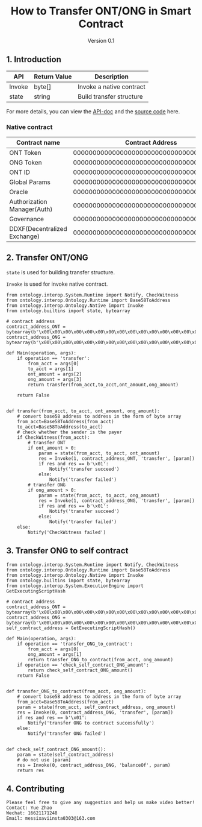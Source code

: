 <h1 align="center">How to Transfer ONT/ONG in Smart Contract</h1>
<p align="center" class="version">Version 0.1</p>

## 1. Introduction

| API                          | Return Value  | Description                                       |
| ---------------------------- | ---- | ---------------------------------------- |
| Invoke                 | byte[] |   Invoke a native contract         |
| state | string |      Build transfer structure             |

For more details, you can view the [API-doc](http://dev-docs.ont.io/#/docs-en/DeveloperGuide/smartcontract/05-sc-api) and the [source code](https://github.com/ontio/ontology-python-compiler) here.

### Native contract

|Contract name | Contract Address | 
---|---|
|ONT Token | 0000000000000000000000000000000000000001| 
|ONG Token | 0000000000000000000000000000000000000002 | 
|ONT ID | 0000000000000000000000000000000000000003 | 
|Global Params | 0000000000000000000000000000000000000004 | 
|Oracle | 0000000000000000000000000000000000000005 | 
|Authorization Manager(Auth) | 0000000000000000000000000000000000000006 | 
|Governance | 0000000000000000000000000000000000000007 | 
|DDXF(Decentralized Exchange) | 0000000000000000000000000000000000000008 | 



## 2. Transfer ONT/ONG

`state` is used for building transfer structure.

`Invoke` is used for invoke native contract.

```
from ontology.interop.System.Runtime import Notify, CheckWitness
from ontology.interop.Ontology.Runtime import Base58ToAddress
from ontology.interop.Ontology.Native import Invoke
from ontology.builtins import state, bytearray

# contract address 
contract_address_ONT = bytearray(b'\x00\x00\x00\x00\x00\x00\x00\x00\x00\x00\x00\x00\x00\x00\x00\x00\x00\x00\x00\x01')
contract_address_ONG = bytearray(b'\x00\x00\x00\x00\x00\x00\x00\x00\x00\x00\x00\x00\x00\x00\x00\x00\x00\x00\x00\x02')

def Main(operation, args):
    if operation == 'transfer':
        from_acct = args[0]
        to_acct = args[1]
        ont_amount = args[2]
        ong_amount = args[3]
        return transfer(from_acct,to_acct,ont_amount,ong_amount)
    
    return False


def transfer(from_acct, to_acct, ont_amount, ong_amount):
    # convert base58 address to address in the form of byte array 
    from_acct=Base58ToAddress(from_acct)
    to_acct=Base58ToAddress(to_acct)
    # check whether the sender is the payer
    if CheckWitness(from_acct):
        # transfer ONT
        if ont_amount > 0:
            param = state(from_acct, to_acct, ont_amount)
            res = Invoke(1, contract_address_ONT, 'transfer', [param])
            if res and res == b'\x01':
                Notify('transfer succeed')
            else:
                Notify('transfer failed')
        # transfer ONG
        if ong_amount > 0:
            param = state(from_acct, to_acct, ong_amount)
            res = Invoke(1, contract_address_ONG, 'transfer', [param])
            if res and res == b'\x01':
                Notify('transfer succeed')
            else:
                Notify('transfer failed')
    else:
        Notify('CheckWitness failed')
```

## 3. Transfer ONG to self contract 

```
from ontology.interop.System.Runtime import Notify, CheckWitness
from ontology.interop.Ontology.Runtime import Base58ToAddress
from ontology.interop.Ontology.Native import Invoke
from ontology.builtins import state, bytearray
from ontology.interop.System.ExecutionEngine import GetExecutingScriptHash

# contract address 
contract_address_ONT = bytearray(b'\x00\x00\x00\x00\x00\x00\x00\x00\x00\x00\x00\x00\x00\x00\x00\x00\x00\x00\x00\x01')
contract_address_ONG = bytearray(b'\x00\x00\x00\x00\x00\x00\x00\x00\x00\x00\x00\x00\x00\x00\x00\x00\x00\x00\x00\x02')
self_contract_address = GetExecutingScriptHash()

def Main(operation, args):
    if operation == 'transfer_ONG_to_contract':
        from_acct = args[0]
        ong_amount = args[1]
        return transfer_ONG_to_contract(from_acct, ong_amount)
    if operation == 'check_self_contract_ONG_amount':
        return check_self_contract_ONG_amount()
    return False


def transfer_ONG_to_contract(from_acct, ong_amount):
    # convert base58 address to address in the form of byte array 
    from_acct=Base58ToAddress(from_acct)
    param = state(from_acct, self_contract_address, ong_amount)
    res = Invoke(0, contract_address_ONG, 'transfer', [param])
    if res and res == b'\x01':
        Notify('transfer ONG to contract successfully')
    else:
        Notify('transfer ONG failed')
        
        
def check_self_contract_ONG_amount():
    param = state(self_contract_address)
    # do not use [param]
    res = Invoke(0, contract_address_ONG, 'balanceOf', param)
    return res
```

## 4. Contributing 

```
Please feel free to give any suggestion and help us make video better!
Contact: Yue Zhao 
Wechat: 16621171248
Email: messixaviinsta0303@163.com
```
